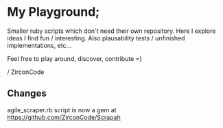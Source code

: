 

My Playground;
====

Smaller ruby scripts which don't need their own repository.
Here I explore ideas I find fun / interesting. 
Also plausability tests / unfinished implementations, etc...

Feel free to play around, discover, contribute =)

/ ZirconCode


Changes
---
agile_scraper.rb script is now a gem at https://github.com/ZirconCode/Scrapah
